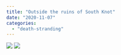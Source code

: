 ```yaml
---
title: "Outside the ruins of South Knot"
date: "2020-11-07"
categories: 
  - "death-stranding"
---
```


[![](images/Outside-the-ruins-of-South-Knot-scaled-1.jpeg)](images/Outside-the-ruins-of-South-Knot-scaled-1.jpeg)
[![](images/Outside-the-ruins-of-South-Knot-scaled-1.jpeg)](images/Outside-the-ruins-of-South-Knot-scaled-1.jpeg)
